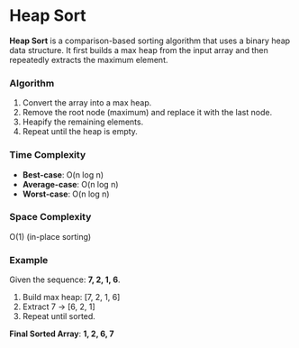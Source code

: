 # Heap Sort

**Heap Sort** is a comparison-based sorting algorithm that uses a binary heap data structure. It first builds a max heap from the input array and then repeatedly extracts the maximum element.

### Algorithm

1. Convert the array into a max heap.
2. Remove the root node (maximum) and replace it with the last node.
3. Heapify the remaining elements.
4. Repeat until the heap is empty.

### Time Complexity

- **Best-case**: O(n log n)
- **Average-case**: O(n log n)
- **Worst-case**: O(n log n)

### Space Complexity
O(1) (in-place sorting)

### Example

Given the sequence: **7, 2, 1, 6**.

1. Build max heap: [7, 2, 1, 6]
2. Extract 7 → [6, 2, 1]
3. Repeat until sorted.

**Final Sorted Array**: **1, 2, 6, 7**
